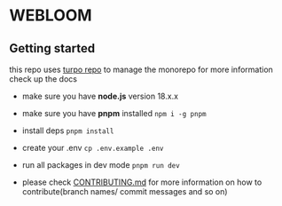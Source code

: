 # WEBLOOM

## Getting started

this repo uses [turpo repo](https://turbo.build/repo/docs) to manage the monorepo for more information check up the docs

- make sure you have **node.js** version 18.x.x

- make sure you have **pnpm** installed `npm i -g pnpm`

- install deps `pnpm install`

- create your .env `cp .env.example .env`

- run all packages in dev mode `pnpm run dev`

- please check [CONTRIBUTING.md](./CONTRIBUTING.md) for more information on how to contribute(branch names/ commit messages and so on)
